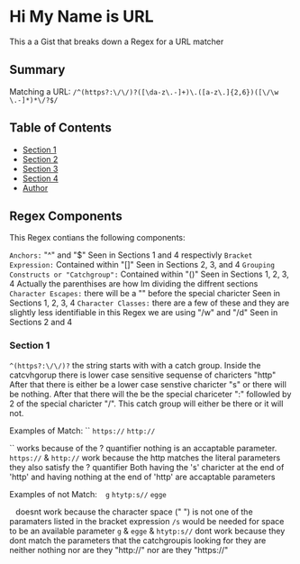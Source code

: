 # Hi My Name is URL

This a a Gist that breaks down a Regex for a URL matcher

## Summary

Matching a URL: `/^(https?:\/\/)?([\da-z\.-]+)\.([a-z\.]{2,6})([\/\w \.-]*)*\/?$/`

## Table of Contents

- [Section 1](#section-1)
- [Section 2](#section-2)
- [Section 3](#section-3)
- [Section 4](#section-4)
- [Author](#author)


## Regex Components

This Regex contians the following components:

`Anchors:` "^" and "$"
    Seen in Sections 1 and 4 respectivly
`Bracket Expression:` Contained within "[]"
    Seen in Sections 2, 3, and 4
`Grouping Constructs or "Catchgroup":` Contained within "()"
    Seen in Sections 1, 2, 3, 4
        Actually the parenthises are how Im dividing the diffrent sections
`Character Escapes:` there will be a "\" before the special charicter
    Seen in Sections 1, 2, 3, 4
`Character Classes:` there are a few of these and they are slightly less identifiable
    in this Regex we are using "/w" and "/d"
    Seen in Sections 2 and 4
    

### Section 1 

`^(https?:\/\/)?`
    the string starts with with a catch group.
        Inside the catcvhgorup there is lower case sensitive sequense of charicters "http"
        After that there is either be a lower case senstive charicter "s" or there will be nothing.
        After that there will the be the special chariceter ":" followled by 2 of the special charicter "/".
    This catch group will either be there or it will not.

Examples of Match:
``
`https://`
`http://`

`` works because of the ? quantifier nothing is an accaptable parameter.
`https://` & `http://` work because the http matches the literal parameters
    they also satisfy the ? quantifier
        Both having the 's' charicter at the end of 'http' and having nothing at the end of 'http' are accaptable parameters

Examples of not Match:
` `
`g`
`htytp:s//`
`egge`

` ` doesnt work because the character space (" ") is not one of the paramaters listed in the bracket expression
`/s` would be needed for space to be an available parameter
`g` & `egge` & `htytp:s//` dont work because they dont match the parameters that the catchgroupis looking for
they are neither nothing nor are they "http://" nor are they "https://"